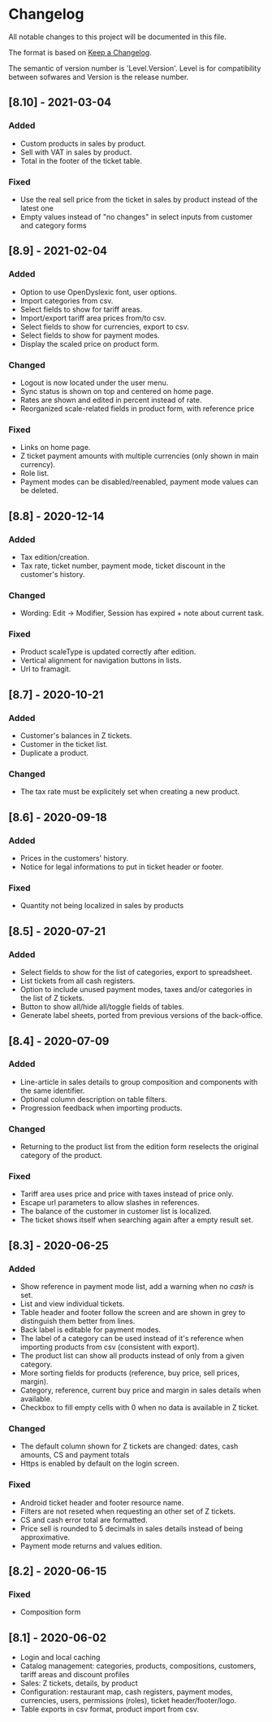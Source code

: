 # Changelog
All notable changes to this project will be documented in this file.

The format is based on [Keep a Changelog](https://keepachangelog.com/en/1.0.0/).

The semantic of version number is 'Level.Version'. Level is for compatibility between sofwares and Version is the release number.

## [8.10] - 2021-03-04

### Added
- Custom products in sales by product.
- Sell with VAT in sales by product.
- Total in the footer of the ticket table.

### Fixed
- Use the real sell price from the ticket in sales by product instead of the latest one
- Empty values instead of "no changes" in select inputs from customer and category forms


## [8.9] - 2021-02-04

### Added
- Option to use OpenDyslexic font, user options.
- Import categories from csv.
- Select fields to show for tariff areas.
- Import/export tariff area prices from/to csv.
- Select fields to show for currencies, export to csv.
- Select fields to show for payment modes.
- Display the scaled price on product form.

### Changed
- Logout is now located under the user menu.
- Sync status is shown on top and centered on home page.
- Rates are shown and edited in percent instead of rate.
- Reorganized scale-related fields in product form, with reference price

### Fixed
- Links on home page.
- Z ticket payment amounts with multiple currencies (only shown in main currency).
- Role list.
- Payment modes can be disabled/reenabled, payment mode values can be deleted.


## [8.8] - 2020-12-14

### Added
- Tax edition/creation.
- Tax rate, ticket number, payment mode, ticket discount in the customer's history.

### Changed
- Wording: Edit -> Modifier, Session has expired + note about current task.

### Fixed
- Product scaleType is updated correctly after edition.
- Vertical alignment for navigation buttons in lists.
- Url to framagit.


## [8.7] - 2020-10-21

### Added
- Customer's balances in Z tickets.
- Customer in the ticket list.
- Duplicate a product.

### Changed
- The tax rate must be explicitely set when creating a new product.


## [8.6] - 2020-09-18

### Added
- Prices in the customers' history.
- Notice for legal informations to put in ticket header or footer.

### Fixed
- Quantity not being localized in sales by products


## [8.5] - 2020-07-21

### Added
- Select fields to show for the list of categories, export to spreadsheet.
- List tickets from all cash registers.
- Option to include unused payment modes, taxes and/or categories in the list of Z tickets.
- Button to show all/hide all/toggle fields of tables.
- Generate label sheets, ported from previous versions of the back-office.


## [8.4] - 2020-07-09

### Added
- Line-article in sales details to group composition and components with the same identifier.
- Optional column description on table filters.
- Progression feedback when importing products.

### Changed
- Returning to the product list from the edition form reselects the original category of the product.

### Fixed
- Tariff area uses price and price with taxes instead of price only.
- Escape url parameters to allow slashes in references.
- The balance of the customer in customer list is localized.
- The ticket shows itself when searching again after a empty result set.


## [8.3] - 2020-06-25

### Added
- Show reference in payment mode list, add a warning when no *cash* is set.
- List and view individual tickets.
- Table header and footer follow the screen and are shown in grey to distinguish them better from lines.
- Back label is editable for payment modes.
- The label of a category can be used instead of it's reference when importing products from csv (consistent with export).
- The product list can show all products instead of only from a given category.
- More sorting fields for products (reference, buy price, sell prices, margin).
- Category, reference, current buy price and margin in sales details when available.
- Checkbox to fill empty cells with 0 when no data is available in Z ticket.

### Changed
- The default column shown for Z tickets are changed: dates, cash amounts, CS and payment totals
- Https is enabled by default on the login screen.

### Fixed
- Android ticket header and footer resource name.
- Filters are not reseted when requesting an other set of Z tickets.
- CS and cash error total are formatted.
- Price sell is rounded to 5 decimals in sales details instead of being approximative.
- Payment mode returns and values edition.


## [8.2] - 2020-06-15

### Fixed
- Composition form


## [8.1] - 2020-06-02

- Login and local caching
- Catalog management: categories, products, compositions, customers, tariff areas and discount profiles
- Sales: Z tickets, details, by product
- Configuration: restaurant map, cash registers, payment modes, currencies, users, permissions (roles), ticket header/footer/logo.
- Table exports in csv format, product import from csv.
